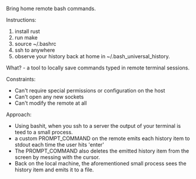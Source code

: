 Bring home remote bash commands.

Instructions:

1. install rust
2. run make
3. source ~/.bashrc
4. ssh to anywhere
5. observe your history back at home in ~/.bash_universal_history.

What? - a tool to locally save commands typed in remote terminal sessions.

Constraints:
 * Can't require special permissions or configuration on the host
 * Can't open any new sockets
 * Can't modify the remote at all

Approach:
  * Using bashit, when you ssh to a server the output of your terminal is teed to a small process.
  * a custom PROMPT_COMMAND on the remote emits each history item to stdout each time the user hits 'enter'
  * The PROMPT_COMMAND also deletes the emitted history item from the screen by messing with the cursor.
  * Back on the local machine, the aforementioned small process sees the history item and emits it to a file.
